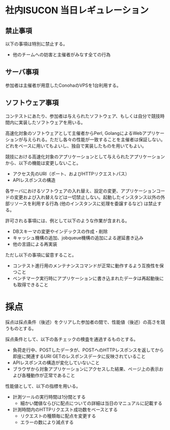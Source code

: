 # 社内ISUCON 当日レギュレーション

## 禁止事項

以下の事項は特別に禁止する。

  * 他のチームへの妨害と主催者がみなす全ての行為

## サーバ事項

参加者は主催者が用意したConohaのVPSを1台利用する。

## ソフトウェア事項

コンテストにあたり、参加者は与えられたソフトウェア、もしくは自分で競技時間内に実装したソフトウェアを用いる。

高速化対象のソフトウェアとして主催者からPerl, GolangによるWebアプリケーションが与えられる。ただし各々の性能が一致することを主催者は保証しない。どれをベースに用いてもよいし、独自で実装したものを用いてもよい。

競技における高速化対象のアプリケーションとして与えられたアプリケーションから、以下の機能は変更しないこと。

  * アクセス先のURI（ポート、およびHTTPリクエストパス）
  * APIレスポンスの構造

各サーバにおけるソフトウェアの入れ替え、設定の変更、アプリケーションコードの変更および入れ替えなどは一切禁止しない。起動したインスタンス以外の外部リソースを利用する行為 (他のインスタンスに処理を委譲するなど) は禁止する。

許可される事項には、例として以下のような作業が含まれる。

  * DBスキーマの変更やインデックスの作成・削除
  * キャッシュ機構の追加、jobqueue機構の追加による遅延書き込み
  * 他の言語による再実装

ただし以下の事項に留意すること。

  * コンテスト進行用のメンテナンスコマンドが正常に動作するよう互換性を保つこと
  * ベンチマーク実行時にアプリケーションに書き込まれたデータは再起動後にも取得できること

# 採点

採点は採点条件（後述）をクリアした参加者の間で、性能値（後述）の高さを競うものとする。

採点条件として、以下の各チェックの検査を通過するものとする。

  * 負荷走行中、POSTしたデータが、POSTへのHTTPレスポンスを返してから即座に関連するURI GETのレスポンスデータに反映されていること
  * APIレスポンスの構造が変化していないこと
  * ブラウザから対象アプリケーションにアクセスした結果、ページ上の表示および各種動作が正常であること

性能値として、以下の指標を用いる。

  * 計測ツールの実行時間は1分間とする
    * 細かい閾値ならびに配点についての詳細は当日のマニュアルに記載する
  * 計測時間内のHTTPリクエスト成功数をベースとする
    * リクエストの種類毎に配点を変更する
    * エラーの数により減点する
